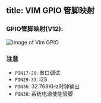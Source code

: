 title: VIM GPIO 管脚映射
---

### GPIO管脚映射(V12):
![Image of Vim GPIO](/images/vim/vim_pinout.png)


### 注意

* `PIN17-20`: 串口调试
* `PIN29-33`: I2S
* `PIN36`: 32.768KHz时钟输出
* `PIN38`: 系统电源使能管脚

